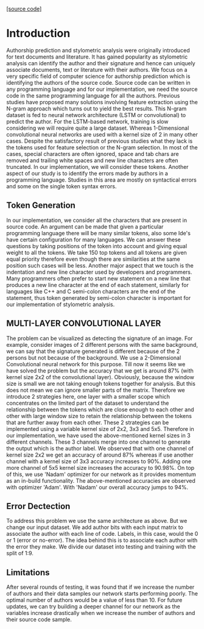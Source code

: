 <a href="https://github.com/guinex/FirePong">[source code]</a>
# Introduction 
Authorship prediction and stylometric analysis were originally introduced for text documents and literature. It has gained popularity as stylometric analysis can identify the author and their signature and hence can uniquely associate documents, text or literature with their authors. We focus on a very specific field of computer science for authorship prediction which is identifying the authors of the source code. Source code can be written in any programming language and for our implementation, we need the source code in the same programming language for all the authors. Previous studies have proposed many solutions involving feature extraction using the N-gram approach which turns out to yield the best results. This N-gram dataset is fed to neural network architecture (LSTM or convolutional) to predict the author. For the LSTM-based network, training is slow considering we will require quite a large dataset. Whereas 1-Dimensional convolutional neural networks are used with a kernel size of 2 in many other cases. Despite the satisfactory result of previous studies what they lack is the tokens used for feature selection or the N-gram selection. In most of the cases, special characters are often ignored, space and tab chars are removed and trailing white spaces and new line characters are often truncated. In our implementation, we will consider these tokens. Another aspect of our study is to identify the errors made by authors in a programming language. Studies in this area are mostly on syntactical errors and some on the single token syntax errors.

## Token Generation
In our implementation, we consider all the characters that are present in source code. An argument can be made that given a particular programming language there will be many similar tokens, also some Ide's have certain configuration for many languages. We can answer these questions by taking positions of the token into account and giving equal weight to all the tokens. We take 150 top tokens and all tokens are given equal priority therefore even though there are similarities at the same position such cases will be less.
Another major aspect that we touch is the indentation and new line character used by developers and programmers. Many programmers often prefer to start new statement on a new line that produces a new line character at the end of each statement, similarly for languages like C++ and C semi-colon characters are the end of the statement, thus token generated by semi-colon character is important for our implementation of stylometric analysis.


## MULTI-LAYER CONVOLUTIONAL LAYER
The problem can be visualized as detecting the signature of an image. For example, consider images of 2 different persons with the same background, we can say that the signature generated is different because of the 2 persons but not because of the background.
We use a 2-Dimensional Convolutional neural network for this purpose. 
Till now it seems like we have solved the problem but the accuracy that we get is around 87% (with kernel size 2x2 of the convolutional layer). Obviously, because the window size is small we are not taking enough tokens together for analysis. But this does not mean we can ignore smaller parts of the matrix.
Therefore we introduce 2 strategies here, one layer with a smaller scope which concentrates on the limited part of the dataset to understand the relationship between the tokens which are close enough to each other and other with large window size to retain the relationship between the tokens that are further away from each other. 
These 2 strategies can be implemented using a variable kernel size of 2x2, 3x3 and 5x5. Therefore in our implementation, we have used the above-mentioned kernel sizes in 3 different channels. These 3 channels merge into one channel to generate the output which is the author label. We observed that with one channel of kernel size 2x2 we get an accuracy of around 87% whereas if use another channel with a kernel size of 3x3 accuracy increases to 90%. Adding one more channel of 5x5 kernel size increases the accuracy to 90.98%.
On top of this, we use 'Nadam' optimizer for our network as it provides momentum as an in-build functionality. The above-mentioned accuracies are observed with optimizer 'Adam'. With 'Nadam' our overall accuracy jumps to 94%.

## Error Dectection
To address this problem we use the same architecture as above. But we change our input dataset. We add author bits with each input matrix to associate the author with each line of code. Labels, in this case, would the 0 or 1 (error or no-error). The idea behind this is to associate each author with the error they make. We divide our dataset into testing and training with the split of 1:9.

## Limitations
After several rounds of testing, it was found that if we increase the number of authors and their data samples our network starts performing poorly. The optimal number of authors would be a value of less than 10. For future updates, we can try building a deeper channel for our network as the variables increase drastically when we increase the number of authors and their source code sample.


